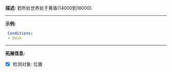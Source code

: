 **描述:** 若所处世界处于黄昏(14000到18000).

---

**示例:**

```yaml
 Conditions:
 - dusk
```

---

**拓展信息:**

- [x] 检测对象: 位置